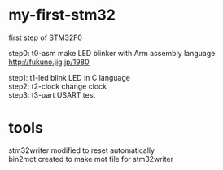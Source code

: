 # my-first-stm32
first step of STM32F0  

step0: t0-asm make LED blinker with Arm assembly language  
http://fukuno.jig.jp/1980  

step1: t1-led blink LED in C language  
step2: t2-clock change clock  
step3: t3-uart USART test  

# tools  
 stm32writer modified to reset automatically  
 bin2mot created to make mot file for stm32writer  
